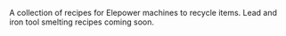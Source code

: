 A collection of recipes for Elepower machines to recycle items. Lead and iron tool smelting recipes coming soon.
